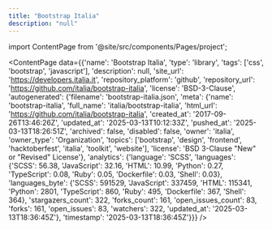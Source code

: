 ```yaml
---
title: "Bootstrap Italia"
description: "null"
---
```

import ContentPage from '@site/src/components/Pages/project';

<ContentPage
    data={{'name': 'Bootstrap Italia', 'type': 'library', 'tags': ['css', 'bootstrap', 'javascript'], 'description': null, 'site_url': 'https://developers.italia.it', 'repository_platform': 'github', 'repository_url': 'https://github.com/italia/bootstrap-italia', 'license': 'BSD-3-Clause', 'autogenerated': {'filename': 'bootstrap-italia.json', 'meta': {'name': 'bootstrap-italia', 'full_name': 'italia/bootstrap-italia', 'html_url': 'https://github.com/italia/bootstrap-italia', 'created_at': '2017-09-26T13:46:26Z', 'updated_at': '2025-03-13T10:12:33Z', 'pushed_at': '2025-03-13T18:26:51Z', 'archived': false, 'disabled': false, 'owner': 'italia', 'owner_type': 'Organization', 'topics': ['bootstrap', 'design', 'frontend', 'hacktoberfest', 'italia', 'toolkit', 'website'], 'license': 'BSD 3-Clause "New" or "Revised" License'}, 'analytics': {'language': 'SCSS', 'languages': {'SCSS': 56.38, 'JavaScript': 32.16, 'HTML': 10.99, 'Python': 0.27, 'TypeScript': 0.08, 'Ruby': 0.05, 'Dockerfile': 0.03, 'Shell': 0.03}, 'languages_byte': {'SCSS': 591529, 'JavaScript': 337459, 'HTML': 115341, 'Python': 2801, 'TypeScript': 860, 'Ruby': 495, 'Dockerfile': 367, 'Shell': 364}, 'stargazers_count': 322, 'forks_count': 161, 'open_issues_count': 83, 'forks': 161, 'open_issues': 83, 'watchers': 322, 'updated_at': '2025-03-13T18:36:45Z'}, 'timestamp': '2025-03-13T18:36:45Z'}}}
/>
